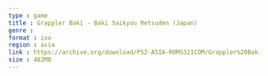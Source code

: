 ```yaml
---
type : game
title : Grappler Baki - Baki Saikyou Retsuden (Japan)
genre : 
format : iso
region : asia
link : https://archive.org/download/PS2-ASIA-ROMS321COM/Grappler%20Baki%20-%20Baki%20Saikyou%20Retsuden%20%28Japan%29.7z
size : 482MB
---
```

